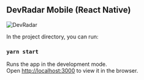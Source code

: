 ## DevRadar Mobile (React Native)

<img src="https://github.com/vbeloti/devradar-mobile/blob/master/.github/devradar-1.jpg?raw=true" alt="DevRadar" />

In the project directory, you can run:

### `yarn start`

Runs the app in the development mode.<br />
Open [http://localhost:3000](http://localhost:3000) to view it in the browser.
